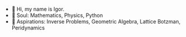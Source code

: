 - 👋 Hi, my name is Igor.
- 👀 Soul: Mathematics, Physics, Python
- 🌱 Aspirations: Inverse Problems, Geometric Algebra, Lattice Botzman, Peridynamics
